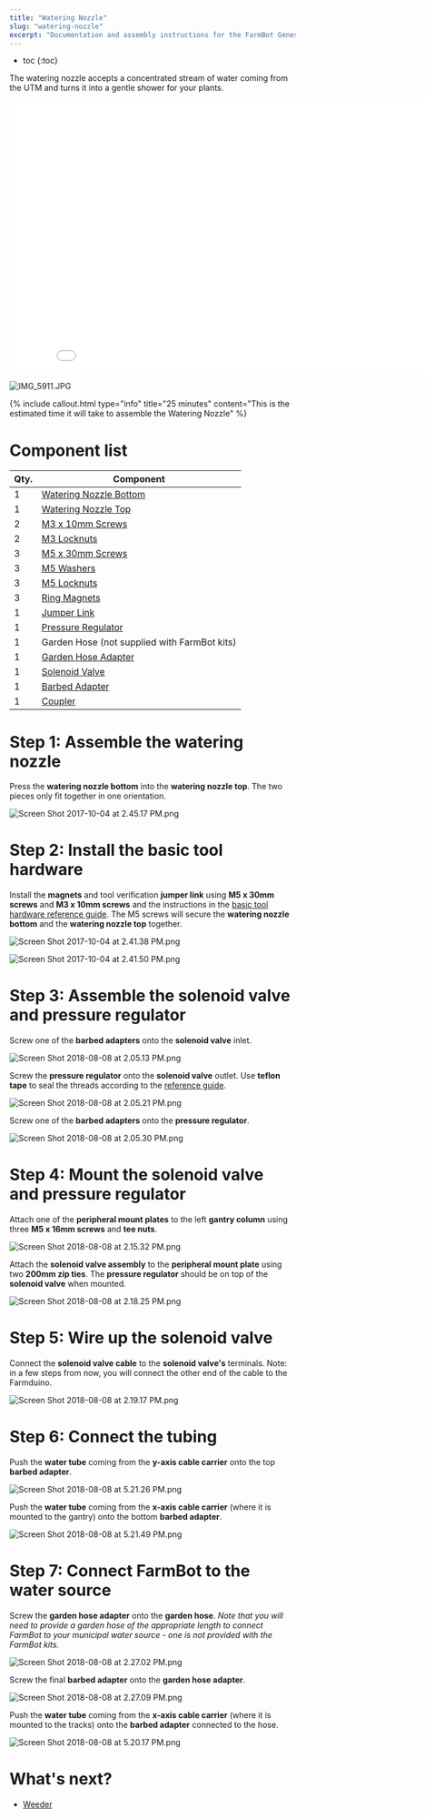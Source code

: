 ```yaml
---
title: "Watering Nozzle"
slug: "watering-nozzle"
excerpt: "Documentation and assembly instructions for the FarmBot Genesis watering nozzle"
---
```


* toc
{:toc}

The watering nozzle accepts a concentrated stream of water coming from the UTM and turns it into a gentle shower for your plants.

<iframe class="embedly-embed" src="//cdn.embedly.com/widgets/media.html?src=https%3A%2F%2Fwww.youtube.com%2Fembed%2Fxh7imhENpLQ%3Ffeature%3Doembed&url=http%3A%2F%2Fwww.youtube.com%2Fwatch%3Fv%3Dxh7imhENpLQ&image=https%3A%2F%2Fi.ytimg.com%2Fvi%2Fxh7imhENpLQ%2Fhqdefault.jpg&key=02466f963b9b4bb8845a05b53d3235d7&type=text%2Fhtml&schema=youtube" width="854" height="480" scrolling="no" frameborder="0" allowfullscreen></iframe>



![IMG_5911.JPG](IMG_5911.JPG)



{%
include callout.html
type="info"
title="25 minutes"
content="This is the estimated time it will take to assemble the Watering Nozzle"
%}



# Component list



|Qty.                          |Component                     |
|------------------------------|------------------------------|
|1                             |[Watering Nozzle Bottom](../../Extras/bom/plastic-parts.md#watering-nozzle)
|1                             |[Watering Nozzle Top](../../Extras/bom/plastic-parts.md#watering-nozzle)
|2                             |[M3 x 10mm Screws](../../Extras/bom/fasteners-and-hardware.md#m3-x-12mm-screws)
|2                             |[M3 Locknuts](../../Extras/bom/fasteners-and-hardware.md#m3-locknuts)
|3                             |[M5 x 30mm Screws](../../Extras/bom/fasteners-and-hardware.md#m5-x-30mm-screws)
|3                             |[M5 Washers](../../Extras/bom/fasteners-and-hardware.md#m5-washers)
|3                             |[M5 Locknuts](../../Extras/bom/fasteners-and-hardware.md#m5-locknuts)
|3                             |[Ring Magnets](../../Extras/bom/miscellaneous.md#ring-magnets)
|1                             |[Jumper Link](../../Extras/bom/electronics-and-wiring.md#jumper-links)
|1                             |[Pressure Regulator](../../Extras/bom/tubing.md#pressure-regulator)
|1                             |Garden Hose (not supplied with FarmBot kits)
|1                             |[Garden Hose Adapter](../../Extras/bom/tubing.md#garden-hose-adapter)
|1                             |[Solenoid Valve](../../Extras/bom/electronics-and-wiring.md#solenoid-valve)
|1                             |[Barbed Adapter](../../Extras/bom/tubing.md#barbed-adapter)
|1                             |[Coupler](../../Extras/bom/tubing.md#barbs)



# Step 1: Assemble the watering nozzle

Press the **watering nozzle bottom** into the **watering nozzle top**. The two pieces only fit together in one orientation.

![Screen Shot 2017-10-04 at 2.45.17 PM.png](Screen_Shot_2017-10-04_at_2.45.17_PM.png)



# Step 2: Install the basic tool hardware

Install the **magnets** and tool verification **jumper link** using **M5 x 30mm screws** and **M3 x 10mm screws** and the instructions in the [basic tool hardware reference guide](../../Extras/reference/basic-tool-hardware.md). The M5 screws will secure the **watering nozzle bottom** and the **watering nozzle top** together.

![Screen Shot 2017-10-04 at 2.41.38 PM.png](Screen_Shot_2017-10-04_at_2.41.38_PM.png)



![Screen Shot 2017-10-04 at 2.41.50 PM.png](Screen_Shot_2017-10-04_at_2.41.50_PM.png)



# Step 3: Assemble the solenoid valve and pressure regulator

Screw one of the **barbed adapters** onto the **solenoid valve** inlet.

![Screen Shot 2018-08-08 at 2.05.13 PM.png](Screen_Shot_2018-08-08_at_2.05.13_PM.png)

Screw the **pressure regulator** onto the **solenoid valve** outlet. Use **teflon tape** to seal the threads according to the [reference guide](../../Extras/reference/using-teflon-tape.md).

![Screen Shot 2018-08-08 at 2.05.21 PM.png](Screen_Shot_2018-08-08_at_2.05.21_PM.png)

Screw one of the **barbed adapters** onto the **pressure regulator**.

![Screen Shot 2018-08-08 at 2.05.30 PM.png](Screen_Shot_2018-08-08_at_2.05.30_PM.png)



# Step 4: Mount the solenoid valve and pressure regulator

Attach one of the **peripheral mount plates** to the left **gantry column** using three **M5 x 16mm screws** and **tee nuts**.

![Screen Shot 2018-08-08 at 2.15.32 PM.png](Screen_Shot_2018-08-08_at_2.15.32_PM.png)

Attach the **solenoid valve assembly** to the **peripheral mount plate** using two **200mm zip ties**. The **pressure regulator** should be on top of the **solenoid valve** when mounted.

![Screen Shot 2018-08-08 at 2.18.25 PM.png](Screen_Shot_2018-08-08_at_2.18.25_PM.png)



# Step 5: Wire up the solenoid valve

Connect the **solenoid valve cable** to the **solenoid valve's** terminals. Note: in a few steps from now, you will connect the other end of the cable to the Farmduino.

![Screen Shot 2018-08-08 at 2.19.17 PM.png](Screen_Shot_2018-08-08_at_2.19.17_PM.png)



# Step 6: Connect the tubing

Push the **water tube** coming from the **y-axis cable carrier** onto the top **barbed adapter**.

![Screen Shot 2018-08-08 at 5.21.26 PM.png](Screen_Shot_2018-08-08_at_5.21.26_PM.png)

Push the **water tube** coming from the **x-axis cable carrier** (where it is mounted to the gantry) onto the bottom **barbed adapter**.

![Screen Shot 2018-08-08 at 5.21.49 PM.png](Screen_Shot_2018-08-08_at_5.21.49_PM.png)



# Step 7: Connect FarmBot to the water source

Screw the **garden hose adapter** onto the **garden hose**. *Note that you will need to provide a garden hose of the appropriate length to connect FarmBot to your municipal water source - one is not provided with the FarmBot kits.*

![Screen Shot 2018-08-08 at 2.27.02 PM.png](Screen_Shot_2018-08-08_at_2.27.02_PM.png)

Screw the final **barbed adapter** onto the **garden hose adapter**.

![Screen Shot 2018-08-08 at 2.27.09 PM.png](Screen_Shot_2018-08-08_at_2.27.09_PM.png)

Push the **water tube** coming from the **x-axis cable carrier** (where it is mounted to the tracks) onto the **barbed adapter** connected to the hose.

![Screen Shot 2018-08-08 at 5.20.17 PM.png](Screen_Shot_2018-08-08_at_5.20.17_PM.png)


# What's next?

 * [Weeder](../tools/weeder.md)
